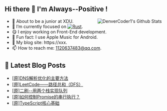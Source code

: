 ## Hi there 👋 I'm Always--Positive !
<div>
  <img alt="DenverCoder1's Github Stats" src="https://denvercoder1-github-readme-stats.vercel.app/api?username=qq1120637483&show_icons=true&count_private=true&theme=react&hide_border=true&hide_title=true&bg_color=1F222E&title_color=F85D7F&icon_color=F8D866" align= "right" />

- 🎒 About to be a junior at XDU. 
- 🔬 I’m currently focused on [![Rust](https://img.shields.io/badge/Rust-000000?logo=rust)](https://). 
- 😋 I enjoy working on Front-End development.
- 🎵 Fun fact: I use Apple Music for Android.
- 📝 My blog site: https://xxx.
- 📫 How to reach me:  1120637483@qq.com.
</div>  


## 📕 Latest Blog Posts

<!-- BLOG-POST-LIST:START -->
- [[原]DNS解析优化的主要方法](https://blog.csdn.net/sinat_41696687/article/details/120493168)
- [[原]LeetCode——路径总和（DFS）](https://blog.csdn.net/sinat_41696687/article/details/120468160)
- [[原]二刷--用两个栈实现队列](https://blog.csdn.net/sinat_41696687/article/details/120467253)
- [[原]如何控制Promise的串行执行？](https://blog.csdn.net/sinat_41696687/article/details/120447333)
- [[原]TypeScript核心基础](https://blog.csdn.net/sinat_41696687/article/details/120428721)
<!-- BLOG-POST-LIST:END -->









